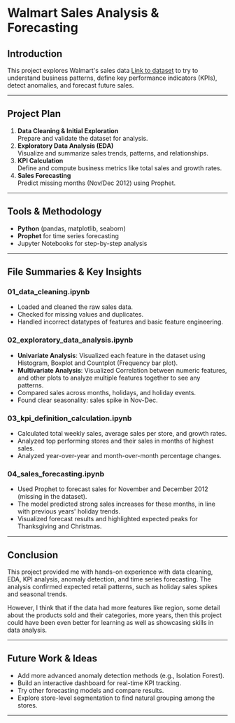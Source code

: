 # Walmart Sales Analysis & Forecasting

## Introduction

This project explores Walmart's sales data [Link to dataset](https://www.kaggle.com/datasets/yasserh/walmart-dataset "Walmart Dataset") to try to understand business patterns, define key performance indicators (KPIs), detect anomalies, and forecast future sales.

---

## Project Plan

1. **Data Cleaning & Initial Exploration**  
   Prepare and validate the dataset for analysis.
2. **Exploratory Data Analysis (EDA)**  
   Visualize and summarize sales trends, patterns, and relationships.
3. **KPI Calculation**  
   Define and compute business metrics like total sales and growth rates.
4. **Sales Forecasting**  
   Predict missing months (Nov/Dec 2012) using Prophet.

---

## Tools & Methodology

- **Python** (pandas, matplotlib, seaborn)
- **Prophet** for time series forecasting
- Jupyter Notebooks for step-by-step analysis

---

## File Summaries & Key Insights

### 01_data_cleaning.ipynb

- Loaded and cleaned the raw sales data.
- Checked for missing values and duplicates.
- Handled incorrect datatypes of features and basic feature engineering.

### 02_exploratory_data_analysis.ipynb

- **Univariate Analysis**: Visualized each feature in the dataset using Histogram, Boxplot and Countplot (Frequency bar plot).
- **Multivariate Analysis**: Visualized Correlation between numeric features, and other plots to analyze multiple features together to see any patterns.
- Compared sales across months, holidays, and holiday events.
- Found clear seasonality: sales spike in Nov-Dec.

### 03_kpi_definition_calculation.ipynb

- Calculated total weekly sales, average sales per store, and growth rates.
- Analyzed top performing stores and their sales in months of highest sales.
- Analyzed year-over-year and month-over-month percentage changes.

### 04_sales_forecasting.ipynb

- Used Prophet to forecast sales for November and December 2012 (missing in the dataset).
- The model predicted strong sales increases for these months, in line with previous years' holiday trends.
- Visualized forecast results and highlighted expected peaks for Thanksgiving and Christmas.

---

## Conclusion

This project provided me with hands-on experience with data cleaning, EDA, KPI analysis, anomaly detection, and time series forecasting. The analysis confirmed expected retail patterns, such as holiday sales spikes and seasonal trends.

However, I think that if the data had more features like region, some detail about the products sold and their categories, more years, then this project could have been even better for learning as well as showcasing skills in data analysis.

---

## Future Work & Ideas

- Add more advanced anomaly detection methods (e.g., Isolation Forest).
- Build an interactive dashboard for real-time KPI tracking.
- Try other forecasting models and compare results.
- Explore store-level segmentation to find natural grouping among the stores.

---
